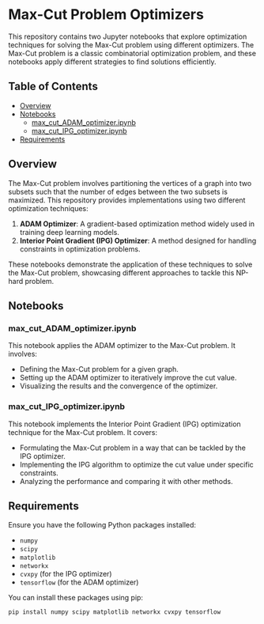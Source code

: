 # Max-Cut Problem Optimizers

This repository contains two Jupyter notebooks that explore optimization techniques for solving the Max-Cut problem using different optimizers. The Max-Cut problem is a classic combinatorial optimization problem, and these notebooks apply different strategies to find solutions efficiently.

## Table of Contents

- [Overview](#overview)
- [Notebooks](#notebooks)
  - [max_cut_ADAM_optimizer.ipynb](#max_cut_adam_optimizeripynb)
  - [max_cut_IPG_optimizer.ipynb](#max_cut_ipg_optimizeripynb)
- [Requirements](#requirements)


## Overview

The Max-Cut problem involves partitioning the vertices of a graph into two subsets such that the number of edges between the two subsets is maximized. This repository provides implementations using two different optimization techniques:

1. **ADAM Optimizer**: A gradient-based optimization method widely used in training deep learning models.
2. **Interior Point Gradient (IPG) Optimizer**: A method designed for handling constraints in optimization problems.

These notebooks demonstrate the application of these techniques to solve the Max-Cut problem, showcasing different approaches to tackle this NP-hard problem.

## Notebooks

### max_cut_ADAM_optimizer.ipynb

This notebook applies the ADAM optimizer to the Max-Cut problem. It involves:

- Defining the Max-Cut problem for a given graph.
- Setting up the ADAM optimizer to iteratively improve the cut value.
- Visualizing the results and the convergence of the optimizer.

### max_cut_IPG_optimizer.ipynb

This notebook implements the Interior Point Gradient (IPG) optimization technique for the Max-Cut problem. It covers:

- Formulating the Max-Cut problem in a way that can be tackled by the IPG optimizer.
- Implementing the IPG algorithm to optimize the cut value under specific constraints.
- Analyzing the performance and comparing it with other methods.

## Requirements

Ensure you have the following Python packages installed:

- `numpy`
- `scipy`
- `matplotlib`
- `networkx`
- `cvxpy` (for the IPG optimizer)
- `tensorflow` (for the ADAM optimizer)

You can install these packages using pip:

```bash
pip install numpy scipy matplotlib networkx cvxpy tensorflow
